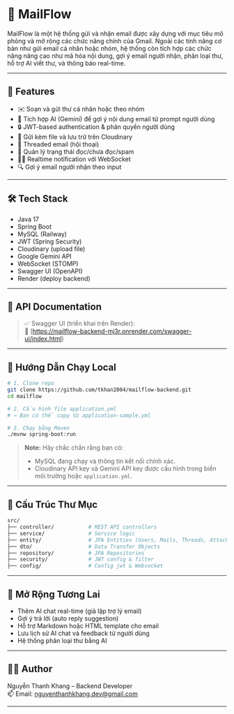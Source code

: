 
# 📧 MailFlow 

MailFlow là một hệ thống gửi và nhận email được xây dựng với mục tiêu mô phỏng và mở rộng các chức năng chính của Gmail. Ngoài các tính năng cơ bản như gửi email cá nhân hoặc nhóm, hệ thống còn tích hợp các chức năng nâng cao như mã hóa nội dung, gợi ý email người nhận, phân loại thư, hỗ trợ AI viết thư, và thông báo real-time.

---

## 🚀 Features

- ✉️ Soạn và gửi thư cá nhân hoặc theo nhóm
- 🧠 Tích hợp AI (Gemini) để gợi ý nội dung email từ prompt người dùng
- 🔒 JWT-based authentication & phân quyền người dùng
- 📎 Gửi kèm file và lưu trữ trên Cloudinary
- 🔁 Threaded email (hội thoại)
- 👀 Quản lý trạng thái đọc/chưa đọc/spam
- 🧑‍💻 Realtime notification với WebSocket
- 🔍 Gợi ý email người nhận theo input

---

## 🛠 Tech Stack

- Java 17
- Spring Boot
- MySQL (Railway)
- JWT (Spring Security)
- Cloudinary (upload file)
- Google Gemini API
- WebSocket (STOMP)
- Swagger UI (OpenAPI)
- Render (deploy backend)

---

## 🔗 API Documentation

> ✅ Swagger UI (triển khai trên Render):  
📎 [https://mailflow-backend-mj3r.onrender.com/swagger-ui/index.html) 

---

## 🧪 Hướng Dẫn Chạy Local

```bash
# 1. Clone repo
git clone https://github.com/tkhan2004/mailflow-backend.git
cd mailflow

# 2. Cấu hình file application.yml
# → Bạn có thể copy từ application-sample.yml

# 3. Chạy bằng Maven
./mvnw spring-boot:run
```

> **Note:** Hãy chắc chắn rằng bạn có:
> - MySQL đang chạy và thông tin kết nối chính xác.
> - Cloudinary API key và Gemini API key được cấu hình trong biến môi trường hoặc `application.yml`.

---

## 📁 Cấu Trúc Thư Mục

```bash
src/
├── controller/           # REST API controllers
├── service/              # Service logic
├── entity/               # JPA Entities (Users, Mails, Threads, Attachments...)
├── dto/                  # Data Transfer Objects
├── repository/           # JPA Repositories
├── security/             # JWT config & filter
├── config/               # Config jwt & Websocket
```

---

## 🎯 Mở Rộng Tương Lai

- Thêm AI chat real-time (giả lập trợ lý email)
- Gợi ý trả lời (auto reply suggestion)
- Hỗ trợ Markdown hoặc HTML template cho email
- Lưu lịch sử AI chat và feedback từ người dùng
- Hệ thống phân loại thư bằng AI

---

## 👨‍💻 Author

Nguyễn Thanh Khang – Backend Developer  
📫 Email: nguyenthanhkhang.dev@gmail.com

---
